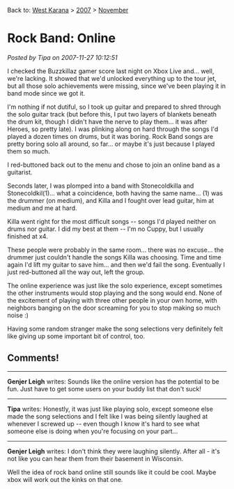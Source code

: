 Back to: [West Karana](/posts/westkarana.md) > [2007](/posts/2007/westkarana.md) > [November](./westkarana.md)
# Rock Band: Online

*Posted by Tipa on 2007-11-27 10:12:51*

I checked the Buzzkillaz gamer score last night on Xbox Live and... well, we're lacking. It showed that we'd unlocked everything up to the tour jet, but all those solo achievements were missing, since we've been playing it in band mode since we got it.


I'm nothing if not dutiful, so I took up guitar and prepared to shred through the solo guitar track (but before this, I put two layers of blankets beneath the drum kit, though I didn't have the nerve to play them... it was after Heroes, so pretty late). I was plinking along on hard through the songs I'd played a dozen times on drums, but it was boring. Rock Band songs are pretty boring solo all around, so far... or maybe it's just because I played them so much.

I red-buttoned back out to the menu and chose to join an online band as a guitarist.

Seconds later, I was plomped into a band with Stonecoldkilla and Stonecoldkil(1)... what a coincidence, both having the same name... (1) was the drummer (on medium), and Killa and I fought over lead guitar, him at medium and me at hard.

Killa went right for the most difficult songs -- songs I'd played neither on drums nor guitar. I did my best at them -- I'm no Cuppy, but I usually finished at x4.

These people were probably in the same room... there was no excuse... the drummer just couldn't handle the songs Killa was choosing. Time and time again I'd lift my guitar to save him... and then we'd fail the song. Eventually I just red-buttoned all the way out, left the group.

The online experience was just like the solo experience, except sometimes the other instruments would stop playing and the song would end. None of the excitement of playing with three other people in your own home, with neighbors banging on the door screaming for you to stop making so much noise :)

Having some random stranger make the song selections very definitely felt like giving up some important bit of control, too.

## Comments!

---

**Genjer Leigh** writes: Sounds like the online version has the potential to be fun. Just have to get some users on your buddy list that don't suck!

---

**Tipa** writes: Honestly, it was just like playing solo, except someone else made the song selections and I felt like I was being silently laughed at whenever I screwed up -- even though I know it's hard to see what someone else is doing when you're focusing on your part...

---

**Genjer Leigh** writes: I don't think they were laughing silently. After all - it's not like you can hear them from their basement in Wisconsin.

Well the idea of rock band online still sounds like it could be cool. Maybe xbox will work out the kinks on that one.

